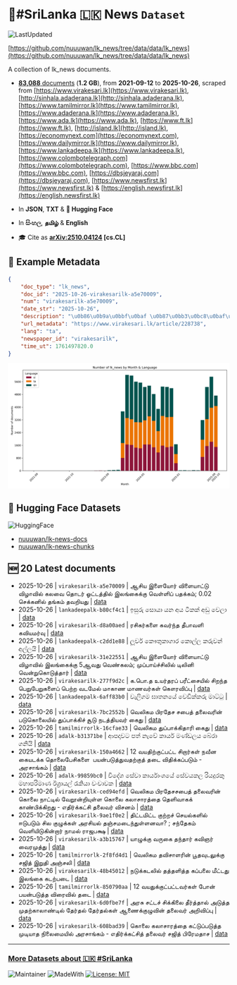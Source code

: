 # 📄#SriLanka 🇱🇰 News `Dataset`

![LastUpdated](https://img.shields.io/badge/last_updated-2025--10--26_23:14:42-green)

[https://github.com/nuuuwan/lk_news/tree/data/data/lk_news](https://github.com/nuuuwan/lk_news/tree/data/data/lk_news)

A collection of lk_news documents.

- [**83,088** documents](https://github.com/nuuuwan/lk_news/tree/data/data/lk_news) (**1.2 GB**), from **2021-09-12** to **2025-10-26**, scraped from [https://www.virakesari.lk](https://www.virakesari.lk), [http://sinhala.adaderana.lk](http://sinhala.adaderana.lk), [https://www.tamilmirror.lk](https://www.tamilmirror.lk), [https://www.adaderana.lk](https://www.adaderana.lk), [https://www.ada.lk](https://www.ada.lk), [https://www.ft.lk](https://www.ft.lk), [http://island.lk](http://island.lk), [https://economynext.com](https://economynext.com), [https://www.dailymirror.lk](https://www.dailymirror.lk), [https://www.lankadeepa.lk](https://www.lankadeepa.lk), [https://www.colombotelegraph.com](https://www.colombotelegraph.com), [https://www.bbc.com](https://www.bbc.com), [https://dbsjeyaraj.com](https://dbsjeyaraj.com), [https://www.newsfirst.lk](https://www.newsfirst.lk) & [https://english.newsfirst.lk](https://english.newsfirst.lk)

- In **JSON**, **TXT** & **🤗 Hugging Face**

- In **සිංහල**, **தமிழ்** & **English**

- 🎓 Cite as **[arXiv:2510.04124](https://arxiv.org/abs/2510.04124) [cs.CL]**

## 📝 Example Metadata

```json
{
    "doc_type": "lk_news",
    "doc_id": "2025-10-26-virakesarilk-a5e70009",
    "num": "virakesarilk-a5e70009",
    "date_str": "2025-10-26",
    "description": "\u0b86\u0b9a\u0bbf\u0baf \u0b87\u0bb3\u0bc8\u0baf\u0bcb\u0bb0\u0bcd \u0bb5\u0bbf\u0bb3\u0bc8\u0baf\u0bbe\u0b9f\u0bcd\u0b9f\u0bc1 \u0bb5\u0bbf\u0bb4\u0bbe\u0bb5\u0bbf\u0bb2\u0bcd \u0b95\u0bb2\u0bb5\u0bc8 \u0ba4\u0bca\u0b9f\u0bb0\u0bcd \u0b93\u0b9f\u0bcd\u0b9f\u0ba4\u0bcd\u0ba4\u0bbf\u0bb2\u0bcd \u0b87\u0bb2\u0b99\u0bcd\u0b95\u0bc8\u0b95\u0bcd\u0b95\u0bc1 \u0bb5\u0bc6\u0bb3\u0bcd\u0bb3\u0bbf\u0baa\u0bcd \u0baa\u0ba4\u0b95\u0bcd\u0b95\u0bae\u0bcd; 0.02 \u0b9a\u0bc6\u0b95\u0bcd\u0b95\u0ba9\u0bbf\u0bb2\u0bcd \u0ba4\u0b99\u0bcd\u0b95\u0bae\u0bcd \u0ba4\u0bb5\u0bb1\u0bbf\u0baf\u0ba4\u0bc1",
    "url_metadata": "https://www.virakesari.lk/article/228738",
    "lang": "ta",
    "newspaper_id": "virakesarilk",
    "time_ut": 1761497820.0
}
```

![Chart](https://raw.githubusercontent.com/nuuuwan/lk_news/refs/heads/data/data/lk_news/docs_by_month_and_lang.png)

## 🤗 Hugging Face Datasets

![HuggingFace](https://img.shields.io/badge/-HuggingFace-FDEE21?style=for-the-badge&logo=HuggingFace)

- [nuuuwan/lk-news-docs](https://huggingface.co/datasets/nuuuwan/lk-news-docs)
- [nuuuwan/lk-news-chunks](https://huggingface.co/datasets/nuuuwan/lk-news-chunks)

## 🆕 20 Latest documents

- 2025-10-26 | `virakesarilk-a5e70009` | ஆசிய இளையோர் விளையாட்டு விழாவில் கலவை தொடர் ஓட்டத்தில் இலங்கைக்கு வெள்ளிப் பதக்கம்; 0.02 செக்கனில் தங்கம் தவறியது | [data](https://github.com/nuuuwan/lk_news/tree/data/data/lk_news/2020s/2025/2025-10-26-virakesarilk-a5e70009)
- 2025-10-26 | `lankadeepalk-b80cf4c1` | ඉසුරු සොයා යන අය ටිකක් අඩු වෙලා | [data](https://github.com/nuuuwan/lk_news/tree/data/data/lk_news/2020s/2025/2025-10-26-lankadeepalk-b80cf4c1)
- 2025-10-26 | `virakesarilk-d8a00aed` | ரசிகர்களை கவர்ந்த தீபாவளி  கவியமர்வு | [data](https://github.com/nuuuwan/lk_news/tree/data/data/lk_news/2020s/2025/2025-10-26-virakesarilk-d8a00aed)
- 2025-10-26 | `lankadeepalk-c2dd1e88` | ලූවර් කෞතුකාගාර කොල්ල කරුවන් අල්ලයි | [data](https://github.com/nuuuwan/lk_news/tree/data/data/lk_news/2020s/2025/2025-10-26-lankadeepalk-c2dd1e88)
- 2025-10-26 | `virakesarilk-31e22551` | ஆசிய இளையோர் விளையாட்டு விழாவில் இலங்கைக்கு 5ஆவது வெண்கலம்; முப்பாய்ச்சிலில் டிலினி வென்றுகொடுத்தார் | [data](https://github.com/nuuuwan/lk_news/tree/data/data/lk_news/2020s/2025/2025-10-26-virakesarilk-31e22551)
- 2025-10-26 | `virakesarilk-277f9d2c` | க.பொ.த உயர்தரப் பரீட்சையில் சிறந்த பெறுபேறுகளைப் பெற்ற வடமேல் மாகாண மாணவர்கள் கௌரவிப்பு | [data](https://github.com/nuuuwan/lk_news/tree/data/data/lk_news/2020s/2025/2025-10-26-virakesarilk-277f9d2c)
- 2025-10-26 | `lankadeepalk-6aff83b0` | වැලිගම ඝාතනයේ වෙඩික්කරු මාට්ටු | [data](https://github.com/nuuuwan/lk_news/tree/data/data/lk_news/2020s/2025/2025-10-26-lankadeepalk-6aff83b0)
- 2025-10-26 | `virakesarilk-7bc2552b` | வெலிகம பிரதேச சபைத் தலைவரின் படுகொலையில் துப்பாக்கிச் சூடு நடத்தியவர் கைது | [data](https://github.com/nuuuwan/lk_news/tree/data/data/lk_news/2020s/2025/2025-10-26-virakesarilk-7bc2552b)
- 2025-10-26 | `tamilmirrorlk-16cfae33` | வெலிகம துப்பாக்கிதாரி கைது | [data](https://github.com/nuuuwan/lk_news/tree/data/data/lk_news/2020s/2025/2025-10-26-tamilmirrorlk-16cfae33)
- 2025-10-26 | `adalk-b31371be` | ආපදාවට පත් නැවේ කාර්ය මණ්ඩලය බේරා ගනියි | [data](https://github.com/nuuuwan/lk_news/tree/data/data/lk_news/2020s/2025/2025-10-26-adalk-b31371be)
- 2025-10-26 | `virakesarilk-150a4662` | 12 வயதிற்குட்பட்ட சிறார்கள் நவீன கையடக்க தொலைபேசிகளை  பயன்படுத்துவதற்குத் தடை விதிக்கப்படும் - அரசாங்கம் | [data](https://github.com/nuuuwan/lk_news/tree/data/data/lk_news/2020s/2025/2025-10-26-virakesarilk-150a4662)
- 2025-10-26 | `adalk-99859bc0` | විදේශ සේවා කාර්යාංශයේ සේවයකල රියදුරකු මහාපරිමාණ ඊශ්‍රායල් රැකියා වංචාවක | [data](https://github.com/nuuuwan/lk_news/tree/data/data/lk_news/2020s/2025/2025-10-26-adalk-99859bc0)
- 2025-10-26 | `virakesarilk-ced94efd` | வெலிகம பிரதேசசபைத் தலைவரின் கொலை நாட்டில் வேறூன்றியுள்ள கொலை கலாசாரத்தை தெளிவாகக் காண்பிக்கிறது  - எதிர்க்கட்சி தலைவர் விசனம் | [data](https://github.com/nuuuwan/lk_news/tree/data/data/lk_news/2020s/2025/2025-10-26-virakesarilk-ced94efd)
- 2025-10-26 | `virakesarilk-9ae1f0e2` | திட்டமிட்ட குற்றச் செயல்களில் ஈடுபடும் சில குழுக்கள் அரசியல் தஞ்சமடைந்துள்ளனவா? ; சந்தேகம் வெளியிடுகின்றார் நாமல் ராஜபக்ஷ | [data](https://github.com/nuuuwan/lk_news/tree/data/data/lk_news/2020s/2025/2025-10-26-virakesarilk-9ae1f0e2)
- 2025-10-26 | `virakesarilk-a3b15767` | யாழுக்கு வருகை தந்தார் கவிஞர் வைரமுத்து | [data](https://github.com/nuuuwan/lk_news/tree/data/data/lk_news/2020s/2025/2025-10-26-virakesarilk-a3b15767)
- 2025-10-26 | `tamilmirrorlk-2f8fd4d1` | வெலிகம தவிசாளரின் பூதவுடலுக்கு சஜித் இறுதி அஞ்சலி | [data](https://github.com/nuuuwan/lk_news/tree/data/data/lk_news/2020s/2025/2025-10-26-tamilmirrorlk-2f8fd4d1)
- 2025-10-26 | `virakesarilk-48b45012` | நடுக்கடலில் தத்தளித்த கப்பலை மீட்டது இலங்கை கடற்படை | [data](https://github.com/nuuuwan/lk_news/tree/data/data/lk_news/2020s/2025/2025-10-26-virakesarilk-48b45012)
- 2025-10-26 | `tamilmirrorlk-850790aa` | 12 வயதுக்குட்பட்டவர்கள் போன் பயன்படுத்த விரைவில் தடை | [data](https://github.com/nuuuwan/lk_news/tree/data/data/lk_news/2020s/2025/2025-10-26-tamilmirrorlk-850790aa)
- 2025-10-26 | `virakesarilk-6d0fbe7f` | அரசு சட்டச் சிக்கிலை தீர்த்தால்   அடுத்த முதற்காலாண்டில் தேர்தல்  தேர்தல்கள் ஆணைக்குழுவின் தலைவர் அறிவிப்பு | [data](https://github.com/nuuuwan/lk_news/tree/data/data/lk_news/2020s/2025/2025-10-26-virakesarilk-6d0fbe7f)
- 2025-10-26 | `virakesarilk-608bad39` | கொலை கலாசாரத்தை கட்டுப்படுத்த முடியாத நிலைமையில் அரசாங்கம்  - எதிர்க்கட்சித் தலைவர் சஜித் பிரேமதாச | [data](https://github.com/nuuuwan/lk_news/tree/data/data/lk_news/2020s/2025/2025-10-26-virakesarilk-608bad39)

---

### [More Datasets about 🇱🇰 #SriLanka](https://github.com/nuuuwan/lk_datasets)

![Maintainer](https://img.shields.io/badge/maintainer-nuuuwan-red)
![MadeWith](https://img.shields.io/badge/made_with-python-blue)
[![License: MIT](https://img.shields.io/badge/License-MIT-yellow.svg)](https://opensource.org/licenses/MIT)
